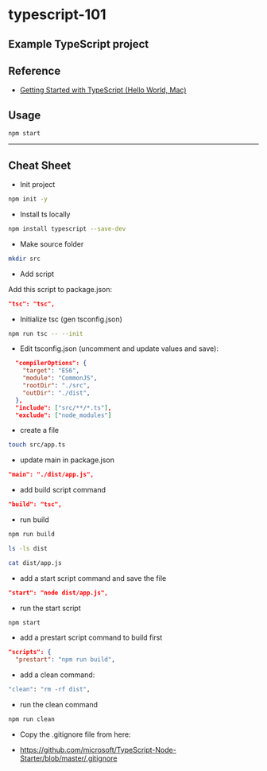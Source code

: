 typescript-101
==
Example TypeScript project
--

## Reference

* [Getting Started with TypeScript (Hello World, Mac)](https://scriptable.com/getting-started-with-typescript-hello-world/)

## Usage

```shell
npm start
```

* * *

## Cheat Sheet

* Init project

```sh
npm init -y
```

* Install ts locally

```sh
npm install typescript --save-dev
```

* Make source folder

```sh
mkdir src
```

* Add script

Add this script to package.json:

```json
"tsc": "tsc",
```

* Initialize tsc (gen tsconfig.json)


```sh
npm run tsc -- --init
```

* Edit tsconfig.json (uncomment and update values and save):

```json
  "compilerOptions": {
    "target": "ES6",
    "module": "CommonJS",
    "rootDir": "./src",
    "outDir": "./dist", 
  },
  "include": ["src/**/*.ts"],
  "exclude": ["node_modules"]
```

* create a file

```sh
touch src/app.ts
```

* update main in package.json

```json
"main": "./dist/app.js",
```

* add build script command

```json
"build": "tsc",
```

* run build

```sh
npm run build

ls -ls dist

cat dist/app.js 
```

* add a start script command and save the file

```json
"start": "node dist/app.js",
```

* run the start script

```sh
npm start
```

* add a prestart script command to build first

```json
"scripts": {
  "prestart": "npm run build",
```

* add a clean command:

```sh
"clean": "rm -rf dist",
```

* run the clean command

```sh
npm run clean
```

* Copy the .gitignore file from here:

* https://github.com/microsoft/TypeScript-Node-Starter/blob/master/.gitignore

